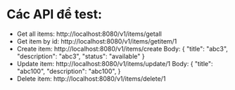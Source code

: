 # Các API để test:
-  Get all items: http://localhost:8080/v1/items/getall
-  Get item by id: http://localhost:8080/v1/items/getitem/1
-  Create item: http://localhost:8080/v1/items/create
  Body:
  {
    "title": "abc3",
    "description": "abc3",
    "status": "available"
  }
- Update item: http://localhost:8080/v1/items/update/1
  Body:
  {
    "title": "abc100",
    "description": "abc100",
  }
- Delete item: http://localhost:8080/v1/items/delete/1
